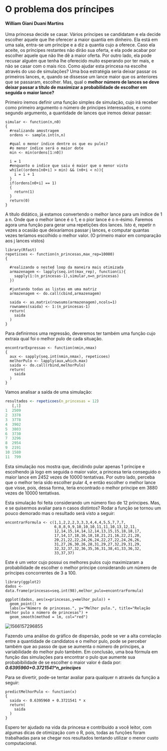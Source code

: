 # O problema dos príncipes

#### William Giani Duani Martins

Uma princesa decide se casar. Vários príncipes se candidatam e ela decide escolher aquele que lhe oferecer a maior quantia em dinheiro. Ela está em uma sala, entra-se um príncipe e a diz a quantia cujo a oferece. Caso ela aceite, os príncipes restantes não dirão sua oferta, e ela pode acabar por escolher aquele que não lhe dê a maior oferta. Por outro lado, ela pode recusar alguém que tenha lhe oferecido muito esperando por ter mais, e não se casar com o mais rico. Como ajudar esta princesa na escolhe através do uso de simulações? Uma boa estratégia seria deixar passar os primeiros lances, e, quando se dissesse um lance maior que os anteriores que se passaram, escolher. Mas, qual o **melhor número de lances se deve deixar passar a título de maximizar a probabilidade de escolher em seguida o maior lance?**

Primeiro iremos definir uma função simples de simulação, cujo irá receber como primeiro argumento o número de príncipes interessados, e como segundo argumento, a quantidade de lances que iremos deixar passar:

```{r}
simular <- function(n,n0)
{
  #realizando amostragem
  ordens <- sample.int(n,n)
  
  #qual o menor índice dentre os que eu pulei?
  #o menor índice será o maior dote
  min <- min(ordens[1:n0])
  
  i = 1
  #enquanto o indice que saiu é maior que o menor visto
  while((ordens[n0+i] > min) && (n0+i < n)){
    i = i + 1
  }
  if(ordens[n0+i] == 1)
  {
    return(1)
  }
  return(0)
}
```

A título didático, já estamos convertendo o melhor lance para um índice de 1 a n. Onde que o melhor lance é o 1, e o pior lance é o n-ésimo. Faremos agora uma função para gerar uma repetições dos lances. Isto é, repetir n vezes a ocasião que deixaríamos passar j lances, e computar quantas vezes teríamos escolhido o melhor valor. (O primeiro maior em comparação aos j lances vistos)

```{r}
library(Rfast)
repeticoes <- function(n_princesas,max_rep=10000)
{
  
  #realizando o nested loop da maneira mais otimizada
  armazenagem <- lapply(seq.int(max_rep), function(i){
    sapply(1:(n_princesas-1),simular,n=n_princesas) 
  })
  
  #juntando todas as listas em uma matriz
  armazenagem <- do.call(cbind,armazenagem)
  
  saida <- as.matrix(rowsums(armazenagem),ncols=1)
  rownames(saida) <- 1:(n_princesas-1)
  return(
    saida
  )
}
```

Para definirmos uma regressão, deveremos ter também uma função cujo extraia qual foi o melhor pulo de cada situação.

```{r}
encontrarExpressao <- function(nmin,nmax)
{
  aux <- sapply(seq.int(nmin,nmax), repeticoes)
  melhorPulo <- lapply(aux,which.max)
  saida <- do.call(rbind,melhorPulo)
  return(
    saida
  )
}
```

Vamos analisar a saída de uma simulação:
```R
resultados <- repeticoes(n_princesas = 12)
   [,1]
1  2509
2  3378
3  3778
4  3902
5  3803
6  3730
7  3296
8  2954
9  2191
10 1580
11  799
```
Esta simulação nos mostra que, decidindo pular apenas 1 príncipe e escolhendo já logo em seguida o maior valor, a princesa teria conseguido o maior lance em 2452 vezes de 10000 tentativas. Por outro lado, perceba que o melhor teria sido escolher pular 4, e então escolher o melhor lance que visse, pois, dessa forma, teria encontrado o melhor príncipe em 3880 vezes de 10000 tentativas.

Esta simulação foi feita considerando um número fixo de 12 príncipes. Mas, e se quisermos avaliar para n casos distintos? Rodar a função se tornou um pouco demorado mas o resultado será visto a seguir:

```{r}
encontrarFormula <- c(1,1,2,2,2,3,3,3,4,4,4,5,5,7,7,7,
                      6,8,8,9,9,10,10,10,11,11,10,13,12,11,
                      12,14,15,14,14,12,14,13,15,15,18,18,17,
                      17,14,17,18,16,18,18,21,21,16,22,21,20,
                      20,21,22,22,24,26,24,22,27,22,24,26,26,
                      31,27,26,30,26,28,31,29,27,32,29,31,29,
                      32,32,37,32,36,35,36,31,38,41,33,36,32,
                      33,37,37)
```

Este é um vetor cujo possui os melhores pulos cujo maximizaram a probabilidade de escolher o melhor príncipe considerando um número de príncipes concorrentes de 3 a 100.

```{r}
library(ggplot2)
dados <- data.frame(princesas=seq.int(98),melhor_pulo=encontrarFormula)

ggplot(dados, aes(x=princesas,y=melhor_pulo)) + 
  geom_point() + 
  labs(x="Número de princesas.", y="Melhor pulo.", title="Relação melhor pulo x número de princesas") +
  geom_smooth(method = lm, col="red")
```

![1566157296855](https://i.imgur.com/VzwtvAp.png)

Fazendo uma análise do gráfico de dispersão, pode se ver a alta correlação entre a quantidade de candidatos e o melhor pulo, pode se perceber também que ao passo de que se aumenta o número de príncipes, a variabilidade do melhor pulo também. Em conclusão, uma boa fórmula em função das simulações para encontrar o pulo que aumente sua probabibilidade de se escolher o maior valor é dada por: ***0.6395960+0.3721541\*n_príncipes***

Para se divertir, pode-se tentar avaliar para qualquer n através da função a seguir:
```{r}
predictMelhorPulo <- function(x)
{
  saida <- 0.6395960 + 0.3721541 * x
  return(
    saida
  )
}
```

Espero ter ajudado na vida da princesa e contribuído a você leitor, com algumas dicas de otimização com o R, pois, todas as funções foram trabalhadas para se chegar nos resultados tentando utilizar o menor custo computacional.
